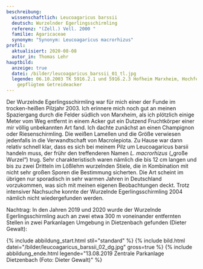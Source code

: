 ```yaml
---
beschreibung:
  wissenschaftlich: Leucoagaricus barssii
  deutsch: Wurzelnder Egerlingsschirmling
  referenz: "(Zell.) Vell. 2000 "
  familie: Agaricaceae
  synonym: "Synonym: Leucoagaricus macrorhizus"
profil:
  aktualisiert: 2020-08-08
  autor_in: Thomas Lehr
hauptbild:
  anzeige: true
  datei: /bilder/leucoagaricus_barssii_01_tl.jpg
  legende: 06.10.2003 TK 5916.2.1 und 5916.2.3 Hofheim Marxheim, Hochfeld, auf
    gepflügtem Getreideacker
---
```

Der Wurzelnde Egerlingsschirmling war für mich einer der Funde im trocken-heißen Pilzjahr 2003. Ich erinnere mich noch gut an meinen Spaziergang durch die Felder südlich von Marxheim, als ich plötzlich einige Meter vom Weg entfernt in einem Acker gut ein Dutzend Fruchtkörper einer mir völlig unbekannten Art fand. Ich dachte zunächst an einen Champignon oder Riesenschirmling. Die weißen Lamellen und die Größe verwiesen jedenfalls in die Verwandtschaft von Macrolepiota. Zu Hause war dann relativ schnell klar, dass es sich bei meinem Pilz um Leucoagaricus barsii handeln muss, der frühr den treffenderen Namen *L. macrorhizus* („große Wurzel“) trug. Sehr charakteristisch waren nämlich die bis 12 cm langen und bis zu zwei Dritteln im Lößlehm wurzelnden Stiele, die in Kombination mit nicht sehr großen Sporen die Bestimmung sicherten. Die Art scheint im übrigen nur sporadisch in sehr warmen Jahren in Deutschland vorzukommen, was sich mit meinen eigenen Beobachtungen deckt. Trotz intensiver Nachsuche konnte der Wurzelnde Egerlingsschirmling 2004 nämlich nicht wiedergefunden werden.

Nachtrag: In den Jahren 2019 und 2020 wurde der Wurzelnde Egerlingsschirmling auch an zwei etwa 300 m voneinander entfernten Stellen in zwei Parkanlagen Umgebung in Dietzenbach gefunden (Dieter Gewalt):

{% include abbildung_start.html stil="standard" %}
{% include bild.html datei="/bilder/leucoagaricus_barssii_02_dg.jpg" gross=true %}
{% include abbildung_ende.html legende="13.08.2019 Zentrale Parkanlage Dietzenbach (Foto: Dieter Gewalt)" %}